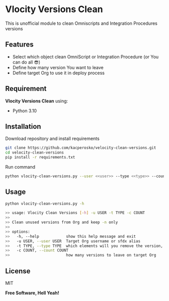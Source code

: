 # Vlocity Versions Clean

This is unofficial module to clean Omniscripts and Integration Procedures versions


## Features

- Select which object clean OmniScript or Integration Procedure (or You can do all 😎)
- Define how many version You want to leave
- Define target Org to use it in deploy process

## Requirement

**Vlocity Versions Clean** using:

- Python 3.10


## Installation



Download repository and install requirements
```sh
git clone https://github.com/kacperosko/velocity-clean-versions.git
cd velocity-clean-versions
pip install -r requirements.txt 
```

Run command

```sh
python vlocity-clean-versions.py --user <<user>> --type <<type>> --count <<count>>
```

## Usage

```sh
python vlocity-clean-versions.py -h
              
>> usage: Vlocity Clean Versions [-h] -u USER -t TYPE -c COUNT
>> 
>> Clean unused versions from Org and keep -n only
>> 
>> options:
>>   -h, --help            show this help message and exit
>>   -u USER, --user USER  Target Org username or sfdx alias
>>   -t TYPE, --type TYPE  which elements will you remove the version, 'os' 'ip' 'all'
>>   -c COUNT, --count COUNT
>>                         how many versions to leave on target Org
```

## License

MIT

**Free Software, Hell Yeah!**

